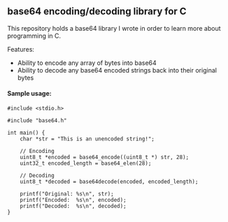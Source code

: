 
## base64 encoding/decoding library for C

This repository holds a base64 library I wrote in order to learn more about programming in C.

Features:

 * Ability to encode any array of bytes into base64
 * Ability to decode any base64 encoded strings back into their original bytes

#### Sample usage:

    #include <stdio.h>

    #include "base64.h"

    int main() {
        char *str = "This is an unencoded string!";
    
        // Encoding
        uint8_t *encoded = base64_encode((uint8_t *) str, 28);
        uint32_t encoded_length = base64_elen(28);
        
        // Decoding
        uint8_t *decoded = base64decode(encoded, encoded_length);
    
        printf("Original: %s\n", str);
        printf("Encoded:  %s\n", encoded);
        printf("Decoded:  %s\n", decoded);
    }

